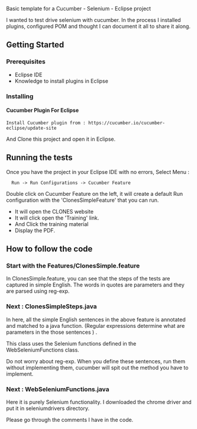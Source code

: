 
Basic template for a Cucumber - Selenium - Eclipse project


I wanted to test drive selenium with cucumber. In the process I installed plugins, configured POM and thought I can document it all to share it along. 

## Getting Started


### Prerequisites

- Eclipse IDE 
- Knowledge to install plugins in Eclipse 


### Installing

#### Cucumber Plugin For Eclipse

```
Install Cucumber plugin from : https://cucumber.io/cucumber-eclipse/update-site
```

And Clone this project and open it in Eclipse.

## Running the tests

Once you have the project in your Eclipse IDE with no errors, Select Menu :

```
  Run -> Run Configurations -> Cucumber Feature
```
Double click on Cucumber Feature on the left, it will create a default Run configuration with the 'ClonesSimpleFeature'
that you can run.

- It will open the CLONES website
- It will click open the 'Training' link.
- And Click the training material
- Display the PDF.

## How to follow the code

### Start with the Features/ClonesSimple.feature

In ClonesSimple.feature, you can see that the steps of the tests are captured in simple English. The words in quotes are parameters and they are parsed using reg-exp.

### Next : ClonesSimpleSteps.java

In here, all the simple English sentences in the above feature is annotated and matched to a java function. (Regular expressions determine what are parameters in the those sentences ) . 

This class uses the Selenium functions defined in the WebSeleniumFunctions class.

Do not worry about reg-exp. When you define these sentences, run them without implementing them, cucumber will spit out the method you have to implement.


### Next : WebSeleniumFunctions.java

Here it is purely Selenium functionality. I downloaded the chrome driver and put it in seleniumdrivers directory.

Please go through the comments I have in the code.






